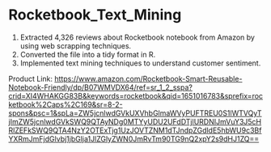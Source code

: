 # Rocketbook_Text_Mining
1) Extracted 4,326 reviews about Rocketbook notebook from Amazon by using web scrapping techniques. 
2) Converted the file into a tidy format in R.
3) Implemented text mining techniques to understand customer sentiment.

Product Link:
https://www.amazon.com/Rocketbook-Smart-Reusable-Notebook-Friendly/dp/B07WMVDX64/ref=sr_1_2_sspa?crid=XI4WHAKGG83B&keywords=rocketbook&qid=1651016783&sprefix=rocketbook%2Caps%2C169&sr=8-2-spons&psc=1&spLa=ZW5jcnlwdGVkUXVhbGlmaWVyPUFTREU0S1lWTVQyTjImZW5jcnlwdGVkSWQ9QTAyNDg0MTYyUDU2UFdDTjlURDNIJmVuY3J5cHRlZEFkSWQ9QTA4NzY2OTExTjg1UzJOVTZNM1dTJndpZGdldE5hbWU9c3BfYXRmJmFjdGlvbj1jbGlja1JlZGlyZWN0JmRvTm90TG9nQ2xpY2s9dHJ1ZQ==
